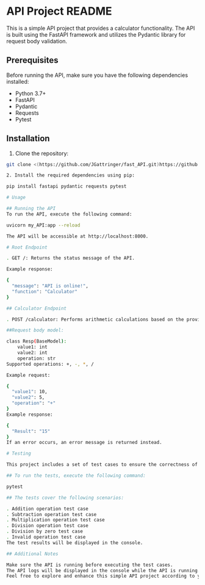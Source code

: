 # API Project README

This is a simple API project that provides a calculator functionality. The API is built using the FastAPI framework and utilizes the Pydantic library for request body validation.

## Prerequisites

Before running the API, make sure you have the following dependencies installed:

- Python 3.7+
- FastAPI
- Pydantic
- Requests
- Pytest

## Installation

1. Clone the repository:

```bash
git clone <(https://github.com/JGattringer/fast_API.git)https://github.com/JGattringer/fast_API.git>

2. Install the required dependencies using pip:

pip install fastapi pydantic requests pytest

# Usage

## Running the API
To run the API, execute the following command:

uvicorn my_API:app --reload

The API will be accessible at http://localhost:8000.

# Root Endpoint

. GET /: Returns the status message of the API.

Example response:

{
  "message": "API is online!",
  "function": "Calculator"
}

## Calculator Endpoint

. POST /calculator: Performs arithmetic calculations based on the provided operation and values.

##Request body model:

class Resp(BaseModel):
    value1: int
    value2: int
    operation: str
Supported operations: +, -, *, /

Example request:

{
  "value1": 10,
  "value2": 5,
  "operation": "+"
}
Example response:

{
  "Result": "15"
}
If an error occurs, an error message is returned instead.

# Testing

This project includes a set of test cases to ensure the correctness of the calculator endpoint. The tests are implemented using the Pytest framework and the FastAPI test client.

## To run the tests, execute the following command:

pytest

## The tests cover the following scenarios:

. Addition operation test case
. Subtraction operation test case
. Multiplication operation test case
. Division operation test case
. Division by zero test case
. Invalid operation test case
The test results will be displayed in the console.

## Additional Notes

Make sure the API is running before executing the test cases.
The API logs will be displayed in the console while the API is running.
Feel free to explore and enhance this simple API project according to your requirements.

